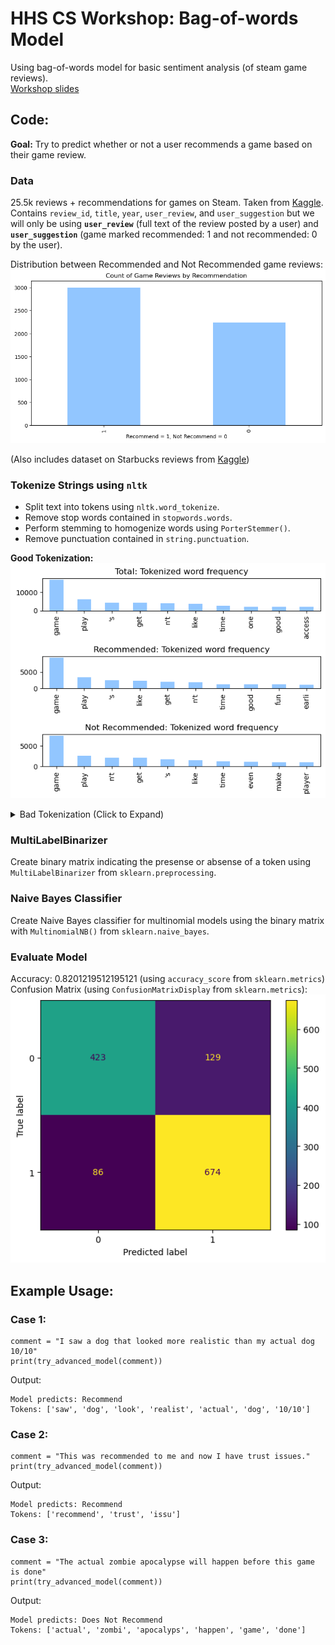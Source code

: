 # HHS CS Workshop: Bag-of-words Model
Using bag-of-words model for basic sentiment analysis (of steam game reviews).  
[Workshop slides](https://github.com/BaroqueObama/hhs-ws-bag-of-words/blob/main/GM11.pdf)  
## Code:
**Goal:** Try to predict whether or not a user recommends a game based on their game review.  
### Data
25.5k reviews + recommendations for games on Steam. Taken from [Kaggle](https://www.kaggle.com/datasets/piyushagni5/sentiment-analysis-for-steam-reviews).  
Contains `review_id`, `title`, `year`, `user_review`, and `user_suggestion` but we will only be using **`user_review`** (full text of the review posted by a user) and **`user_suggestion`** (game marked recommended: 1 and not recommended: 0 by the user).  

Distribution between Recommended and Not Recommended game reviews:  
![Distribution between Recommended and Not Recommended game reviews.](images/distribution.png)  

(Also includes dataset on Starbucks reviews from [Kaggle](https://www.kaggle.com/datasets/harshalhonde/starbucks-reviews-dataset))
### Tokenize Strings using `nltk`
- Split text into tokens using `nltk.word_tokenize`.
- Remove stop words contained in `stopwords.words`.
- Perform stemming to homogenize words using `PorterStemmer()`.
- Remove punctuation contained in `string.punctuation`.  

**Good Tokenization:**
![Good Tokenization](images/good-tokenization.png)

<details>
  <summary>Bad Tokenization (Click to Expand)</summary>

![Bad Tokenization](images/bad-tokenization.png)
</details>

### MultiLabelBinarizer
Create binary matrix indicating the presense or absense of a token using `MultiLabelBinarizer` from `sklearn.preprocessing`.  
### Naive Bayes Classifier
Create Naive Bayes classifier for multinomial models using the binary matrix with `MultinomialNB()` from `sklearn.naive_bayes`.  
### Evaluate Model
Accuracy: 0.8201219512195121 (using `accuracy_score` from `sklearn.metrics`)
Confusion Matrix (using `ConfusionMatrixDisplay` from `sklearn.metrics`):
![Confusion Matrix](images/confusion-matrix.png)
## Example Usage:
### Case 1:
```
comment = "I saw a dog that looked more realistic than my actual dog 10/10"
print(try_advanced_model(comment))
```
Output:
```
Model predicts: Recommend
Tokens: ['saw', 'dog', 'look', 'realist', 'actual', 'dog', '10/10']
```
### Case 2:
```
comment = "This was recommended to me and now I have trust issues."
print(try_advanced_model(comment))
```
Output:
```
Model predicts: Recommend
Tokens: ['recommend', 'trust', 'issu']
```
### Case 3:
```
comment = "The actual zombie apocalypse will happen before this game is done"
print(try_advanced_model(comment))
```
Output:
```
Model predicts: Does Not Recommend
Tokens: ['actual', 'zombi', 'apocalyps', 'happen', 'game', 'done']
```